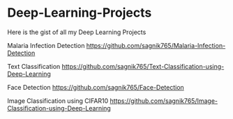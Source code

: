 # Deep-Learning-Projects
Here is the gist of all my Deep Learning Projects

Malaria Infection Detection    https://github.com/sagnik765/Malaria-Infection-Detection

Text Classification     https://github.com/sagnik765/Text-Classification-using-Deep-Learning

Face Detection    https://github.com/sagnik765/Face-Detection

Image Classification using CIFAR10    https://github.com/sagnik765/Image-Classification-using-Deep-Learning
